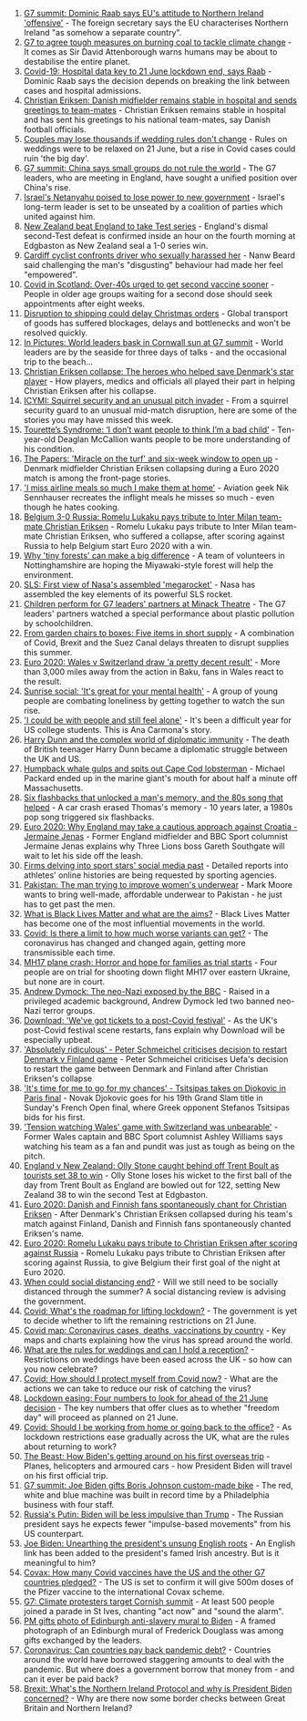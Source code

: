 1. [G7 summit: Dominic Raab says EU's attitude to Northern Ireland 'offensive'](https://www.bbc.co.uk/news/uk-politics-57460077) - The foreign secretary says the EU characterises Northern Ireland "as somehow a separate country".
2. [G7 to agree tough measures on burning coal to tackle climate change](https://www.bbc.co.uk/news/uk-politics-57456641) - It comes as Sir David Attenborough warns humans may be about to destabilise the entire planet.
3. [Covid-19: Hospital data key to 21 June lockdown end, says Raab](https://www.bbc.co.uk/news/uk-57459373) - Dominic Raab says the decision depends on breaking the link between cases and hospital admissions.
4. [Christian Eriksen: Danish midfielder remains stable in hospital and sends greetings to team-mates](https://www.bbc.co.uk/sport/football/57458630) - Christian Eriksen remains stable in hospital and has sent his greetings to his national team-mates, say Danish football officials.
5. [Couples may lose thousands if wedding rules don't change](https://www.bbc.co.uk/news/business-57443284) - Rules on weddings were to be relaxed on 21 June, but a rise in Covid cases could ruin 'the big day'.
6. [G7 summit: China says small groups do not rule the world](https://www.bbc.co.uk/news/world-asia-china-57458822) - The G7 leaders, who are meeting in England, have sought a unified position over China's rise.
7. [Israel's Netanyahu poised to lose power to new government](https://www.bbc.co.uk/news/world-middle-east-57396990) - Israel's long-term leader is set to be unseated by a coalition of parties which united against him.
8. [New Zealand beat England to take Test series](https://www.bbc.co.uk/sport/cricket/57460194) - England's dismal second-Test defeat is confirmed inside an hour on the fourth morning at Edgbaston as New Zealand seal a 1-0 series win.
9. [Cardiff cyclist confronts driver who sexually harassed her](https://www.bbc.co.uk/news/uk-wales-57427696) - Nanw Beard said challenging the man's "disgusting" behaviour had made her feel "empowered".
10. [Covid in Scotland: Over-40s urged to get second vaccine sooner](https://www.bbc.co.uk/news/uk-scotland-57452506) - People in older age groups waiting for a second dose should seek appointments after eight weeks.
11. [Disruption to shipping could delay Christmas orders](https://www.bbc.co.uk/news/business-57446437) - Global transport of goods has suffered blockages, delays and bottlenecks and won't be resolved quickly.
12. [In Pictures: World leaders bask in Cornwall sun at G7 summit](https://www.bbc.co.uk/news/uk-57438878) - World leaders are by the seaside for three days of talks - and the occasional trip to the beach...
13. [Christian Eriksen collapse: The heroes who helped save Denmark's star player](https://www.bbc.co.uk/sport/football/57457388) - How players, medics and officials all played their part in helping Christian Eriksen after his collapse.
14. [ICYMI: Squirrel security and an unusual pitch invader](https://www.bbc.co.uk/news/world-57432086) - From a squirrel security guard to an unusual mid-match disruption, here are some of the stories you may have missed this week.
15. [Tourette’s Syndrome: ‘I don’t want people to think I’m a bad child’](https://www.bbc.co.uk/news/uk-northern-ireland-57435056) - Ten-year-old Deaglan McCallion wants people to be more understanding of his condition.
16. [The Papers: 'Miracle on the turf' and six-week window to open up](https://www.bbc.co.uk/news/blogs-the-papers-57457288) - Denmark midfielder Christian Eriksen collapsing during a Euro 2020 match is among the front-page stories.
17. ['I miss airline meals so much I make them at home'](https://www.bbc.co.uk/news/uk-scotland-glasgow-west-57411754) - Aviation geek Nik Sennhauser recreates the inflight meals he misses so much - even though he hates cooking.
18. [Belgium 3-0 Russia: Romelu Lukaku pays tribute to Inter Milan team-mate Christian Eriksen](https://www.bbc.co.uk/sport/football/51197540) - Romelu Lukaku pays tribute to Inter Milan team-mate Christian Eriksen, who suffered a collapse, after scoring against Russia to help Belgium start Euro 2020 with a win.
19. [Why 'tiny forests' can make a big difference](https://www.bbc.co.uk/news/uk-england-nottinghamshire-57414105) - A team of volunteers in Nottinghamshire are hoping the Miyawaki-style forest will help the environment.
20. [SLS: First view of Nasa's assembled 'megarocket'](https://www.bbc.co.uk/news/science-environment-57446686) - Nasa has assembled the key elements of its powerful SLS rocket.
21. [Children perform for G7 leaders' partners at Minack Theatre](https://www.bbc.co.uk/news/uk-england-cornwall-57454326) - The G7 leaders' partners watched a special performance about plastic pollution by schoolchildren.
22. [From garden chairs to boxes: Five items in short supply](https://www.bbc.co.uk/news/business-57433224) - A combination of Covid, Brexit and the Suez Canal delays threaten to disrupt supplies this summer.
23. [Euro 2020: Wales v Switzerland draw 'a pretty decent result'](https://www.bbc.co.uk/news/uk-wales-57453705) - More than 3,000 miles away from the action in Baku, fans in Wales react to the result.
24. [Sunrise social: 'It's great for your mental health'](https://www.bbc.co.uk/news/uk-northern-ireland-57435053) - A group of young people are combating loneliness by getting together to watch the sun rise.
25. ['I could be with people and still feel alone'](https://www.bbc.co.uk/news/world-us-canada-57434784) - It's been a difficult year for US college students. This is Ana Carmona's story.
26. [Harry Dunn and the complex world of diplomatic immunity](https://www.bbc.co.uk/news/uk-57436513) - The death of British teenager Harry Dunn became a diplomatic struggle between the UK and US.
27. [Humpback whale gulps and spits out Cape Cod lobsterman](https://www.bbc.co.uk/news/world-us-canada-57450685) - Michael Packard ended up in the marine giant's mouth for about half a minute off Massachusetts.
28. [Six flashbacks that unlocked a man's memory, and the 80s song that helped](https://www.bbc.co.uk/news/disability-50478524) - A car crash erased Thomas's memory - 10 years later, a 1980s pop song triggered six flashbacks.
29. [Euro 2020: Why England may take a cautious approach against Croatia - Jermaine Jenas](https://www.bbc.co.uk/sport/football/57436330) - Former England midfielder and BBC Sport columnist Jermaine Jenas explains why Three Lions boss Gareth Southgate will wait to let his side off the leash.
30. [Firms delving into sport stars' social media past](https://www.bbc.co.uk/news/uk-57405347) - Detailed reports into athletes' online histories are being requested by sporting agencies.
31. [Pakistan: The man trying to improve women's underwear](https://www.bbc.co.uk/news/world-asia-57268691) - Mark Moore wants to bring well-made, affordable underwear to Pakistan - he just has to get past the men.
32. [What is Black Lives Matter and what are the aims?](https://www.bbc.co.uk/news/explainers-53337780) - Black Lives Matter has become one of the most influential movements in the world.
33. [Covid: Is there a limit to how much worse variants can get?](https://www.bbc.co.uk/news/health-57431420) - The coronavirus has changed and changed again, getting more transmissible each time.
34. [MH17 plane crash: Horror and hope for families as trial starts](https://www.bbc.co.uk/news/world-europe-57443467) - Four people are on trial for shooting down flight MH17 over eastern Ukraine, but none are in court.
35. [Andrew Dymock: The neo-Nazi exposed by the BBC](https://www.bbc.co.uk/news/uk-57406673) - Raised in a privileged academic background, Andrew Dymock led two banned neo-Nazi terror groups.
36. [Download: 'We've got tickets to a post-Covid festival'](https://www.bbc.co.uk/news/uk-england-leicestershire-57387810) - As the UK's post-Covid festival scene restarts, fans explain why Download will be especially upbeat.
37. ['Absolutely ridiculous' - Peter Schmeichel criticises decision to restart Denmark v Finland game](https://www.bbc.co.uk/sport/football/57458978) - Peter Schmeichel criticises Uefa's decision to restart the game between Denmark and Finland after Christian Eriksen's collapse
38. ['It's time for me to go for my chances' - Tsitsipas takes on Djokovic in Paris final](https://www.bbc.co.uk/sport/tennis/57448994) - Novak Djokovic goes for his 19th Grand Slam title in Sunday's French Open final, where Greek opponent Stefanos Tsitsipas bids for his first.
39. ['Tension watching Wales' game with Switzerland was unbearable'](https://www.bbc.co.uk/sport/football/57435706) - Former Wales captain and BBC Sport columnist Ashley Williams says watching his team as a fan and pundit was just as tough as being on the pitch.
40. [England v New Zealand: Olly Stone caught behind off Trent Boult as tourists set 38 to win](https://www.bbc.co.uk/sport/av/cricket/57460326) - Olly Stone loses his wicket to the first ball of the day from Trent Boult as England are bowled out for 122, setting New Zealand 38 to win the second Test at Edgbaston.
41. [Euro 2020: Danish and Finnish fans spontaneously chant for Christian Eriksen](https://www.bbc.co.uk/sport/av/football/57456984) - After Denmark's Christian Eriksen collapsed during his team's match against Finland, Danish and Finnish fans spontaneously chanted Eriksen's name.
42. [Euro 2020: Romelu Lukaku pays tribute to Christian Eriksen after scoring against Russia](https://www.bbc.co.uk/sport/av/football/57457262) - Romelu Lukaku pays tribute to Christian Eriksen after scoring against Russia, to give Belgium their first goal of the night at Euro 2020.
43. [When could social distancing end?](https://www.bbc.co.uk/news/uk-51506729) - Will we still need to be socially distanced through the summer? A social distancing review is advising the government.
44. [Covid: What's the roadmap for lifting lockdown?](https://www.bbc.co.uk/news/explainers-52530518) - The government is yet to decide whether to lift the remaining restrictions on 21 June.
45. [Covid map: Coronavirus cases, deaths, vaccinations by country](https://www.bbc.co.uk/news/world-51235105) - Key maps and charts explaining how the virus has spread around the world.
46. [What are the rules for weddings and can I hold a reception?](https://www.bbc.co.uk/news/explainers-52811509) - Restrictions on weddings have been eased across the UK - so how can you now celebrate?
47. [Covid: How should I protect myself from Covid now?](https://www.bbc.co.uk/news/health-57087517) - What are the actions we can take to reduce our risk of catching the virus?
48. [Lockdown easing: Four numbers to look for ahead of the 21 June decision](https://www.bbc.co.uk/news/57403888) - The key numbers that offer clues as to whether "freedom day" will proceed as planned on 21 June.
49. [Covid: Should I be working from home or going back to the office?](https://www.bbc.co.uk/news/business-52567567) - As lockdown restrictions ease gradually across the UK, what are the rules about returning to work?
50. [The Beast: How Biden's getting around on his first overseas trip](https://www.bbc.co.uk/news/world-us-canada-57424507) - Planes, helicopters and armoured cars - how President Biden will travel on his first official trip.
51. [G7 summit: Joe Biden gifts Boris Johnson custom-made bike](https://www.bbc.co.uk/news/world-us-canada-57453840) - The red, white and blue machine was built in record time by a Philadelphia business with four staff.
52. [Russia's Putin: Biden will be less impulsive than Trump](https://www.bbc.co.uk/news/world-europe-57454358) - The Russian president says he expects fewer "impulse-based movements" from his US counterpart.
53. [Joe Biden: Unearthing the president's unsung English roots](https://www.bbc.co.uk/news/world-us-canada-57394351) - An English link has been added to the president's famed Irish ancestry. But is it meaningful to him?
54. [Covax: How many Covid vaccines have the US and the other G7 countries pledged?](https://www.bbc.co.uk/news/world-55795297) - The US is set to confirm it will give 500m doses of the Pfizer vaccine to the international Covax scheme.
55. [G7: Climate protesters target Cornish summit](https://www.bbc.co.uk/news/uk-england-cornwall-57445814) - At least 500 people joined a parade in St Ives, chanting "act now" and "sound the alarm".
56. [PM gifts photo of Edinburgh anti-slavery mural to Biden](https://www.bbc.co.uk/news/uk-scotland-edinburgh-east-fife-57441825) - A framed photograph of an Edinburgh mural of Frederick Douglass was among gifts exchanged by the leaders.
57. [Coronavirus: Can countries pay back pandemic debt?](https://www.bbc.co.uk/news/57432260) - Countries around the world have borrowed staggering amounts to deal with the pandemic. But where does a government borrow that money from - and can it ever be paid back?
58. [Brexit: What's the Northern Ireland Protocol and why is President Biden concerned?](https://www.bbc.co.uk/news/explainers-53724381) - Why are there now some border checks between Great Britain and Northern Ireland?
